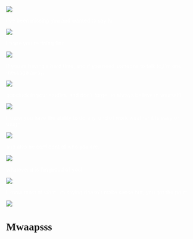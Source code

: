 <DOCTYPE html>
<html>
<head>
   <title> VIRUS HACK✨💗 </title>
   <script type="text/javascript">
   alert("Hell PALALAB!")
   alert("HOW'S IS THE OPAW")
   alert("WALA TAY MAHIMO GWAPA JUD IMONG BIBI!")
   alert("SUGOT NALANG PARA NO WAR HEHEH!")
   </script>
   <style>
body{
   background-image:url(https://c.tenor.com/i1rsgMyOFgcAAAAd/cat-cat-love.gif);
   background-size: cover;
   background-attachment: fixed;
}
.content{
    background: https://c.tenor.com/i1rsgMyOFgcAAAAd/cat-cat-love.gif;
    width: 50%;
    padding: 40px;
    margin: 100px auto;
    }
</style>
   <img src="https://c.tenor.com/3RkBSAwE4xgAAAAj/quby-pentol.gif"/>
   <p style="color: white"> I've been missing you and wanted to say hi.</p>
   
   <img src="https://c.tenor.com/ux7RPst0v1MAAAAj/quby-pentol.gif"/>
   <p style="color: white"> I hope you're doing fine</p>
   
   <img src="https://c.tenor.com/Fm3_oNnjUjYAAAAj/line.gif">
   <p style="color: white""> If you're having a hard time, and if you need someone to talk to,I'm one message away.</p>
   
   <img src="https://c.tenor.com/1UoL-HJFGDAAAAAj/pentol-stiker-pentol.gif">
   <p style="color: white""> goodluck in your studies, and don't forget to always believe in yourself!</p>
   
   <img src="https://c.tenor.com/1bN1lZmbwWcAAAAj/line.gif">
   <p style="color: white""> I know you have the ability to do any kind of work weather it is easy or tough</p>
   
   <img src="https://c.tenor.com/mJ7Tkj3KIn0AAAAj/peach-and.gif">
   <p style="color: white""> and also be confident of who you are.</p>
   
   <img src="https://c.tenor.com/CdliypdvLTEAAAAj/quby-pentol.gif">
   <p style ="color: white""> whatever it is I'm proud of you!</p>
   
   <img src="https://c.tenor.com/tsniEXs1tFkAAAAj/fbcuteboy.gif">
   <p style ="color: white""> I know most of what I'm saying doesn't make sense but, you get the point.</p>
   
   <img src="https://c.tenor.com/LxggFGxwOjIAAAAj/shy-cat.gif">
   <h1 style="font-family:Times New Roman">Mwaapsss</h1>
   
   </body>
   </html>
